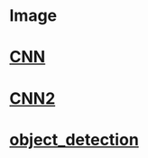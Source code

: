 # Image 
# [CNN](https://colab.research.google.com/github/songmoo/DataAnalysis/blob/master/image/image3.ipynb)
# [CNN2](https://colab.research.google.com/github/songmoo/DataAnalysis/blob/master/image/CNN.ipynb)
# [object_detection](https://colab.research.google.com/github/songmoo/DataAnalysis/blob/master/image/image2.ipynb)

